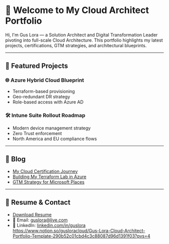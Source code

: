 # 👋 Welcome to My Cloud Architect Portfolio

Hi, I'm Gus Lora — a Solution Architect and Digital Transformation Leader pivoting into full-scale Cloud Architecture. This portfolio highlights my latest projects, certifications, GTM strategies, and architectural blueprints.

---

## 🚀 Featured Projects

### 🌐 Azure Hybrid Cloud Blueprint
- Terraform-based provisioning
- Geo-redundant DR strategy
- Role-based access with Azure AD

### 🛠️ Intune Suite Rollout Roadmap
- Modern device management strategy
- Zero Trust enforcement
- North America and EU compliance flows

---

## 📜 Blog

- [My Cloud Certification Journey](#)
- [Building My Terraform Lab in Azure](#)
- [GTM Strategy for Microsoft Places](#)

---

## 📃 Resume & Contact

- [Download Resume](Gus_Lora_Cloud_Architect_Resume_2025.docx)
- 📧 Email: guslora@live.com
- 🔗 LinkedIn: [linkedin.com/in/guslora](https://linkedin.com/in/guslora)
https://www.notion.so/gusloracloud/Gus-Lora-Cloud-Architect-Portfolio-Template-290b52c01cbd4c3c88087d96d1391f03?pvs=4
